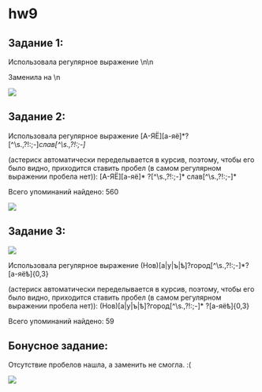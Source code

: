 # hw9

## Задание 1:

Использовала регулярное выражение \n\n

Заменила на \n

![](https://pp.userapi.com/c824202/v824202808/1460a9/ip_ua7wv1ao.jpg)

## Задание 2:

Использовала регулярное выражение [А-ЯЁ][а-яё]*?[^\s.,\?!:;-]*слав[^\s.,\?!:;-]*

(астериск автоматически переделывается в курсив, поэтому, чтобы его было видно, приходится ставить пробел (в самом регулярном выражении пробела нет)): [А-ЯЁ][а-яё]* ?[^\s.,\?!:;-]* слав[^\s.,\?!:;-]*

Всего упоминаний найдено: 560

![](https://pp.userapi.com/c840322/v840322448/61d4b/oVsJZEj6O6k.jpg)

## Задание 3:

![](https://pp.userapi.com/c824202/v824202808/1460a1/gumtHIdqOfM.jpg)

Использовала регулярное выражение (Нов)[а|у|ъ|ѣ]?город[^\s.,\?!:;-]*?[а-яёѣ]{0,3}

(астериск автоматически переделывается в курсив, поэтому, чтобы его было видно, приходится ставить пробел (в самом регулярном выражении пробела нет)): (Нов)[а|у|ъ|ѣ]?город[^\s.,\?!:;-]* ?[а-яёѣ]{0,3}

Всего упоминаний найдено: 59

## Бонусное задание:

Отсутствие пробелов нашла, а заменить не смогла. :(

![](https://pp.userapi.com/c824202/v824202411/14f2d5/f3NGcHq9nLA.jpg)
